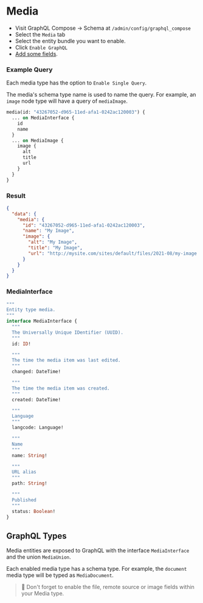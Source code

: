 # Media

- Visit GraphQL Compose &rarr; Schema at `/admin/config/graphql_compose`
- Select the `Media` tab
- Select the entity bundle you want to enable.
- Click `Enable GraphQL`
- [Add some fields](core/fields.md).

<!-- tabs:start -->

### **Example Query**

Each media type has the option to `Enable Single Query`.

The media's schema type name is used to name the query. For example, an `image` node type will have a query of `mediaImage`.

```graphql
media(id: "43267052-d965-11ed-afa1-0242ac120003") {
  ... on MediaInterface {
    id
    name
  }
  ... on MediaImage {
    image {
      alt
      title
      url
    }
  }
}
```

### **Result**

```json
{
  "data": {
    "media": {
      "id": "43267052-d965-11ed-afa1-0242ac120003",
      "name": "My Image",
      "image": {
        "alt": "My Image",
        "title": "My Image",
        "url": "http://mysite.com/sites/default/files/2021-08/my-image.jpg"
      }
    }
  }
}
```

### **MediaInterface**

```graphql
"""
Entity type media.
"""
interface MediaInterface {
  """
  The Universally Unique IDentifier (UUID).
  """
  id: ID!

  """
  The time the media item was last edited.
  """
  changed: DateTime!

  """
  The time the media item was created.
  """
  created: DateTime!

  """
  Language
  """
  langcode: Language!

  """
  Name
  """
  name: String!

  """
  URL alias
  """
  path: String!

  """
  Published
  """
  status: Boolean!
}
```

<!-- tabs:end -->

## GraphQL Types

Media entities are exposed to GraphQL with the interface `MediaInterface` and the union `MediaUnion`.

Each enabled media type has a schema type. For example, the `document` media type will be typed as `MediaDocument`.

> :thinking: Don't forget to enable the file, remote source or image fields within your Media type.
